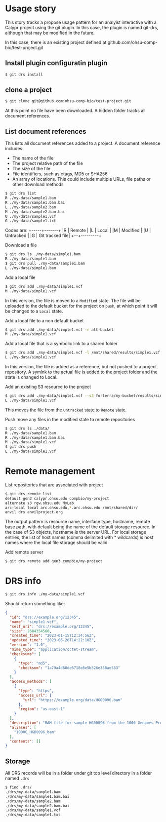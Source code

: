 
# Usage story

This story tracks a propose usage pattern for an analyist interactive with 
a Calypr project using the git plugin. In this case, the plugin is named git-drs, although 
that may be modified in the future.

In this case, there is an existing project defined at github.com/ohsu-comp-bio/test-project.git

## Install plugin configuratin plugin

```bash
$ git drs install
```

## clone a project

```bash
$ git clone git@github.com:ohsu-comp-bio/test-project.git
```

At this point no file have been downloaded. A hidden folder tracks all document references.

## List document references

This lists all document references added to a project. A document reference includes:
 - The name of the file
 - The project relative path of the file
 - The size of the file
 - File identifiers, such as etags, MD5 or SHA256
 - An array of locations. This could include multiple URLs, file paths or other download methods

```bash
$ git drs list
R ./my-data/sample1.bam
R ./my-data/sample1.bam.bai
L ./my-data/sample2.bam
M ./my-data/sample2.bam.bai
U ./my-data/sample1.vcf
G ./my-data/sample1.txt
```

Codes are:
+-----+-------+
|R | Remote |
|L | Local  |
|M | Modified |
|U | Untracked |
|G | Git tracked file|
+--+---------+


Download a file

```bash
$ git drs ls ./my-data/simple1.bam
R ./my-data/simple1.bam
$ git drs pull ./my-data/sample1.bam
L ./my-data/simple1.bam
```

Add a local file
```bash 
$ git drs add ./my-data/simple1.vcf
M ./my-data/simple1.vcf
```
In this version, the file is moved to a `Modified` state. The file will be uploaded to the default bucket for the project on `push`, at which point it will be changed to a `Local` state.

Add a local file to a non default bucket
```bash
$ git drs add ./my-data/simple1.vcf -r alt-bucket
M ./my-data/simple1.vcf
```


Add a local file that is a symbolic link to a shared folder
```bash
$ git drs add ./my-data/simple1.vcf -l /mnt/shared/results/simple1.vcf
L ./my-data/simple1.vcf
```
In this version, the file is added as a reference, but not pushed to a project repository. A 
symlnk to the actual file is added to the project folder and the state is changed to Local.

Add an existing S3 resource to the project
```bash
$ git drs add ./my-data/simple1.vcf --s3 forterra/my-bucket/results/simple1.vcf
L ./my-data/simple1.vcf
```
This moves the file from the `Untracked` state to `Remote` state.

Push
move any files in the modified state to remote repositories
```bash
$ git drs ls ./data/
R ./my-data/sample1.bam
R ./my-data/sample1.bam.bai
M ./my-data/simple1.vcf
$ git drs push
L ./my-data/simple1.vcf
```

# Remote management

List repositories that are associated with project
```bash
$ git drs remote list
default gen3 calypr.ohsu.edu compbio/my-project
alternate s3 rgw.ohsu.edu MyLab
arc-local local arc.ohsu.edu,*.arc.ohsu.edu /mnt/shared/dir/
anvil drs anvilproject.org
```

The output pattern is resource name, interface type, hostname, remote base path, with 
default being the name of the default storage resource.
In the case of S3 objects, hostname is the server URL. For local storage entries, 
the list of host names (comma delimited with * wildcards) is host names where the local file
storage should be valid


Add remote server
```bash
$ git drs remote add gen3 compbio/my-project
```


# DRS info

```bash
$ git drs info ./my-data/simple1.vcf
```

Should return something like:
```json
{
  "id": "drs://example.org/12345",
  "name": "simple1.vcf",
  "self_uri": "drs://example.org/12345",
  "size": 2684354560,
  "created_time": "2023-01-15T12:34:56Z",
  "updated_time": "2023-06-20T14:22:10Z",
  "version": "1.0",
  "mime_type": "application/octet-stream",
  "checksums": [
    {
      "type": "md5",
      "checksum": "1a79a4d60de6718e8e5b326e338ae533"
    }
  ],
  "access_methods": [
    {
      "type": "https",
      "access_url": {
        "url": "https://example.org/data/HG00096.bam"
      },
      "region": "us-east-1"
    }
  ],
  "description": "BAM file for sample HG00096 from the 1000 Genomes Project",
  "aliases": [
    "1000G_HG00096_bam"
  ],
  "contents": []
}
```


## Storage 
All DRS records will be in a folder under git top level directory in a folder named `.drs`

```bash
$ find .drs/ 
./drs/my-data/sample1.bam
./drs/my-data/sample1.bam.bai
./drs/my-data/sample2.bam
./drs/my-data/sample2.bam.bai
./drs/my-data/sample1.vcf
./drs/my-data/sample1.txt
```
